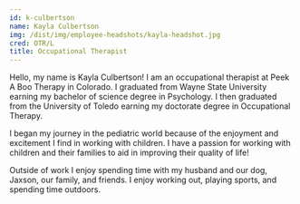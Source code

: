 ```yaml
---
id: k-culbertson
name: Kayla Culbertson
img: /dist/img/employee-headshots/kayla-headshot.jpg
cred: OTR/L
title: Occupational Therapist
---
```


Hello, my name is Kayla Culbertson! I am an occupational therapist at Peek A Boo Therapy in Colorado. I graduated from Wayne State University earning my bachelor of science degree in Psychology. I then graduated from the University of Toledo earning my doctorate degree in Occupational Therapy.

I began my journey in the pediatric world because of the enjoyment and excitement I find in working
with children. I have a passion for working with children and their families to aid in improving their quality of life!

Outside of work I enjoy spending time with my husband and our dog, Jaxson, our family, and friends. I
enjoy working out, playing sports, and spending time outdoors.